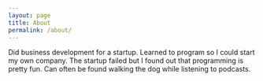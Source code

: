 ```yaml
---
layout: page
title: About
permalink: /about/
---
```

Did business development for a startup. Learned to program so I could start my own company. The startup failed but I found out that programming is pretty fun. Can often be found walking the dog while listening to podcasts.
